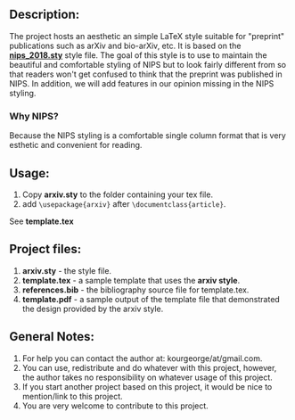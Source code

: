 
## Description:

The project hosts an aesthetic an simple LaTeX style suitable for "preprint" publications such as arXiv and bio-arXiv, etc. It is based on the [**nips_2018.sty**](https://media.nips.cc/Conferences/NIPS2018/Styles/nips_2018.sty) style file. The goal of this style is to use to maintain the beautiful and comfortable styling of NIPS but to look fairly different from so that readers won't get confused to think that the preprint was published in NIPS. In addition, we will add features in our opinion missing in the NIPS styling.

### Why NIPS? 
Because the NIPS styling is a comfortable single column format that is very esthetic and convenient for reading.

## Usage:
1. Copy **arxiv.sty** to the folder containing your tex file.
2. add `\usepackage{arxiv}` after `\documentclass{article}`.

See **template.tex** 

## Project files:
1. **arxiv.sty** - the style file.
2. **template.tex** - a sample template that uses the **arxiv style**.
3. **references.bib** - the bibliography source file for template.tex.
4. **template.pdf** - a sample output of the template file that demonstrated the design provided by the arxiv style.


## General Notes:
1. For help you can contact the author at: kourgeorge/at/gmail.com.
2. You can use, redistribute and do whatever with this project, however, the author takes no responsibility on whatever usage of this project.
3. If you start another project based on this project, it would be nice to mention/link to this project.
4. You are very welcome to contribute to this project.

